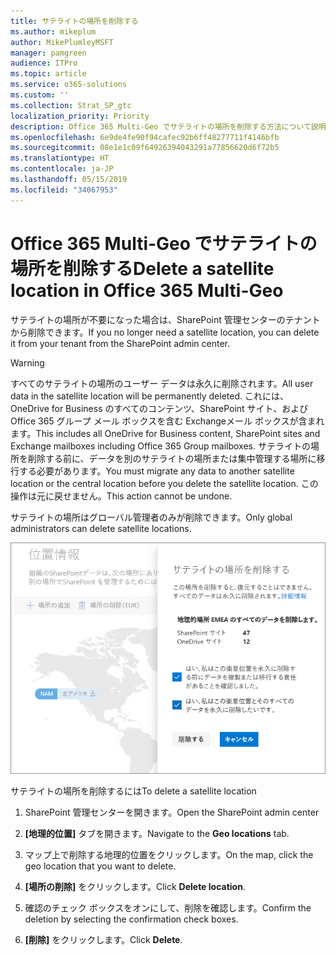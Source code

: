 ```yaml
---
title: サテライトの場所を削除する
ms.author: mikeplum
author: MikePlumleyMSFT
manager: pamgreen
audience: ITPro
ms.topic: article
ms.service: o365-solutions
ms.custom: ''
ms.collection: Strat_SP_gtc
localization_priority: Priority
description: Office 365 Multi-Geo でサテライトの場所を削除する方法について説明します。
ms.openlocfilehash: 6e9de4fe90f94cafec92b6ff48277711f4146bfb
ms.sourcegitcommit: 08e1e1c09f64926394043291a77856620d6f72b5
ms.translationtype: HT
ms.contentlocale: ja-JP
ms.lasthandoff: 05/15/2019
ms.locfileid: "34067953"
---
```

# <a name="delete-a-satellite-location-in-office-365-multi-geo"></a><span data-ttu-id="921f6-103">Office 365 Multi-Geo でサテライトの場所を削除する</span><span class="sxs-lookup"><span data-stu-id="921f6-103">Delete a satellite location in Office 365 Multi-Geo</span></span>

<span data-ttu-id="921f6-104">サテライトの場所が不要になった場合は、SharePoint 管理センターのテナントから削除できます。</span><span class="sxs-lookup"><span data-stu-id="921f6-104">If you no longer need a satellite location, you can delete it from your tenant from the SharePoint admin center.</span></span>

> [!WARNING]
> <span data-ttu-id="921f6-105">すべてのサテライトの場所のユーザー データは永久に削除されます。</span><span class="sxs-lookup"><span data-stu-id="921f6-105">All user data in the satellite location will be permanently deleted.</span></span> <span data-ttu-id="921f6-106">これには、OneDrive for Business のすべてのコンテンツ、SharePoint サイト、および Office 365 グループ メール ボックスを含む Exchangeメール ボックスが含まれます。</span><span class="sxs-lookup"><span data-stu-id="921f6-106">This includes all OneDrive for Business content, SharePoint sites and Exchange mailboxes including Office 365 Group mailboxes.</span></span> <span data-ttu-id="921f6-107">サテライトの場所を削除する前に、データを別のサテライトの場所または集中管理する場所に移行する必要があります。</span><span class="sxs-lookup"><span data-stu-id="921f6-107">You must migrate any data to another satellite location or the central location before you delete the satellite location.</span></span> <span data-ttu-id="921f6-108">この操作は元に戻せません。</span><span class="sxs-lookup"><span data-stu-id="921f6-108">This action cannot be undone.</span></span>

<span data-ttu-id="921f6-109">サテライトの場所はグローバル管理者のみが削除できます。</span><span class="sxs-lookup"><span data-stu-id="921f6-109">Only global administrators can delete satellite locations.</span></span>

![地理的位置の削除の UI を表示する Multi-Geo 管理センターのスクリーンショット](media/multi-geo-delete-satellite-location.png)

<span data-ttu-id="921f6-111">サテライトの場所を削除するには</span><span class="sxs-lookup"><span data-stu-id="921f6-111">To delete a satellite location</span></span>

1. <span data-ttu-id="921f6-112">SharePoint 管理センターを開きます。</span><span class="sxs-lookup"><span data-stu-id="921f6-112">Open the SharePoint admin center</span></span>

2. <span data-ttu-id="921f6-113">**[地理的位置]** タブを開きます。</span><span class="sxs-lookup"><span data-stu-id="921f6-113">Navigate to the **Geo locations** tab.</span></span>

3. <span data-ttu-id="921f6-114">マップ上で削除する地理的位置をクリックします。</span><span class="sxs-lookup"><span data-stu-id="921f6-114">On the map, click the geo location that you want to delete.</span></span>

4. <span data-ttu-id="921f6-115">**[場所の削除]** をクリックします。</span><span class="sxs-lookup"><span data-stu-id="921f6-115">Click **Delete location**.</span></span>

5. <span data-ttu-id="921f6-116">確認のチェック ボックスをオンにして、削除を確認します。</span><span class="sxs-lookup"><span data-stu-id="921f6-116">Confirm the deletion by selecting the confirmation check boxes.</span></span>

6. <span data-ttu-id="921f6-117">**[削除]** をクリックします。</span><span class="sxs-lookup"><span data-stu-id="921f6-117">Click **Delete**.</span></span>
